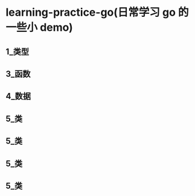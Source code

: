 # learning-practice-go(日常学习 go 的一些小 demo)

## 1\_类型

## 3\_函数

## 4\_数据

## 5\_类

## 5\_类

## 5\_类

## 5\_类
